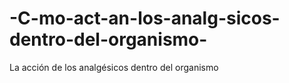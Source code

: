 # -C-mo-act-an-los-analg-sicos-dentro-del-organismo-
La acción de los analgésicos dentro del organismo
